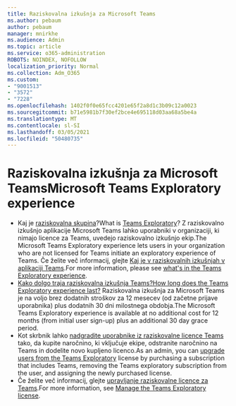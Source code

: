 ```yaml
---
title: Raziskovalna izkušnja za Microsoft Teams
ms.author: pebaum
author: pebaum
manager: mnirkhe
ms.audience: Admin
ms.topic: article
ms.service: o365-administration
ROBOTS: NOINDEX, NOFOLLOW
localization_priority: Normal
ms.collection: Adm_O365
ms.custom:
- "9001513"
- "3572"
- "7228"
ms.openlocfilehash: 1402f0f0e65fcc4201e65f2a8d1c3b09c12a0023
ms.sourcegitcommit: b71e5981b7f30ef2bce4e695118d03aa68a5be4a
ms.translationtype: MT
ms.contentlocale: sl-SI
ms.lasthandoff: 03/05/2021
ms.locfileid: "50480735"
---
```

# <a name="microsoft-teams-exploratory-experience"></a><span data-ttu-id="4b251-102">Raziskovalna izkušnja za Microsoft Teams</span><span class="sxs-lookup"><span data-stu-id="4b251-102">Microsoft Teams Exploratory experience</span></span>

- <span data-ttu-id="4b251-103">Kaj je [raziskovalna skupina](https://docs.microsoft.com/microsoftteams/teams-exploratory)?</span><span class="sxs-lookup"><span data-stu-id="4b251-103">What is [Teams Exploratory](https://docs.microsoft.com/microsoftteams/teams-exploratory)?</span></span> <span data-ttu-id="4b251-104">Z raziskovalno izkušnjo aplikacije Microsoft Teams lahko uporabniki v organizaciji, ki nimajo licence za Teams, uvedejo raziskovalno izkušnjo ekip.</span><span class="sxs-lookup"><span data-stu-id="4b251-104">The Microsoft Teams Exploratory experience lets users in your organization who are not licensed for Teams initiate an exploratory experience of Teams.</span></span> <span data-ttu-id="4b251-105">Če želite več informacij, glejte [Kaj je v raziskovalnih izkušnjah v aplikaciji Teams](https://docs.microsoft.com/microsoftteams/teams-exploratory#whats-in-the-teams-exploratory-experience).</span><span class="sxs-lookup"><span data-stu-id="4b251-105">For more information, please see [what's in the Teams Exploratory experience](https://docs.microsoft.com/microsoftteams/teams-exploratory#whats-in-the-teams-exploratory-experience).</span></span>
- [<span data-ttu-id="4b251-106">Kako dolgo traja raziskovalna izkušnja Teams?</span><span class="sxs-lookup"><span data-stu-id="4b251-106">How long does the Teams Exploratory experience last?</span></span>](https://docs.microsoft.com/microsoftteams/teams-exploratory#how-long-does-the-teams-exploratory-experience-last) <span data-ttu-id="4b251-107">Raziskovalna izkušnja za Microsoft Teams je na voljo brez dodatnih stroškov za 12 mesecev (od začetne prijave uporabnika) plus dodatnih 30 dni milostnega obdobja.</span><span class="sxs-lookup"><span data-stu-id="4b251-107">The Microsoft Teams Exploratory experience is available at no additional cost for 12 months (from initial user sign-up) plus an additional 30 day grace period.</span></span>
- <span data-ttu-id="4b251-108">Kot skrbnik lahko [nadgradite uporabnike iz raziskovalne licence Teams](https://docs.microsoft.com/microsoftteams/teams-exploratory#upgrade-users-from-the-teams-exploratory-license) tako, da kupite naročnino, ki vključuje ekipe, odstranite naročnino na Teams in dodelite novo kupljeno licenco.</span><span class="sxs-lookup"><span data-stu-id="4b251-108">As an admin, you can [upgrade users from the Teams Exploratory](https://docs.microsoft.com/microsoftteams/teams-exploratory#upgrade-users-from-the-teams-exploratory-license) license by purchasing a subscription that includes Teams, removing the Teams exploratory subscription from the user, and assigning the newly purchased license.</span></span>
- <span data-ttu-id="4b251-109">Če želite več informacij, glejte [upravljanje raziskovalne licence za Teams](https://docs.microsoft.com/microsoftteams/teams-exploratory).</span><span class="sxs-lookup"><span data-stu-id="4b251-109">For more information, see [Manage the Teams Exploratory license](https://docs.microsoft.com/microsoftteams/teams-exploratory).</span></span>
